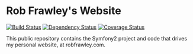 # Rob Frawley's Website

[![Build Status](https://travis-ci.org/robfrawley/robfrawley.com.png?branch=master)](https://travis-ci.org/robfrawley/robfrawley.com) [![Dependency Status](http://www.versioneye.com/user/projects/5227bf8d632bac24e4005218/badge.png)](http://www.versioneye.com/user/projects/5227bf8d632bac24e4005218) [![Coverage Status](https://coveralls.io/repos/robfrawley/robfrawley.com/badge.png)](https://coveralls.io/r/robfrawley/robfrawley.com)

This public repository contains the Symfony2 project and code that drives my personal website, at robfrawley.com.
